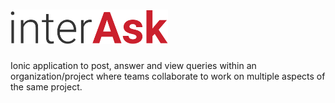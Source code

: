 # <img alt="interAsk" src="https://github.com/gokuldinesh/interAsk/blob/master/src/assets/title.png" width="50%" />

Ionic application to post, answer and view queries within an organization/project where teams collaborate to work on multiple aspects of the same project.

